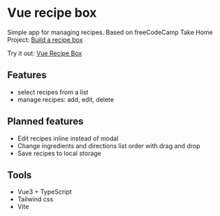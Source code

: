 # Vue recipe box

Simple app for managing recipes. Based on freeCodeCamp Take Home Project: [Build a recipe box](https://www.freecodecamp.org/learn/coding-interview-prep/take-home-projects/build-a-recipe-box)

Try it out: [Vue Recipe Box](https://martinkukli.github.io/vue-recipe-box-v2/)

## Features

- select recipes from a list
- manage recipes: add, edit, delete

## Planned features

- Edit recipes inline instead of modal
- Change ingredients and directions list order with drag and drop
- Save recipes to local storage

## Tools

- Vue3 + TypeScript
- Tailwind css
- Vite
